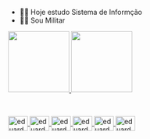 - 👨‍🎓 Hoje estudo Sistema de Informção
- 💂‍♂️ Sou Militar 

<div> <!--tem que mudar meu nome colocar seu-->
  <a href="https://github.com/eduardoosilva99">
  <img height="125em" src="https://github-readme-stats.vercel.app/api?username=eduardoosilva99&show_icons=true&theme=dark&include_all_commits=true&count_private=true"/>
  <img height="125em" src="https://github-readme-stats.vercel.app/api/top-langs/?username=eduardoosilva99&layout=compact&langs_count=7&theme=dark"/>
</div>

## <!--icone-->

  <div style="display: inline_block"><br>
    <img align="center" alt="eduardosilva-HTML" height="30" width="40" src="https://cdn.jsdelivr.net/gh/devicons/devicon/icons/html5/html5-plain-wordmark.svg" />
    <img align="center" alt="eduardosilva-CSS" height="30" width="40" src="https://cdn.jsdelivr.net/gh/devicons/devicon/icons/css3/css3-plain-wordmark.svg" />
    <img align="center" alt="eduardosilva-JAVASCRIPT" height="30" width="40"src="https://cdn.jsdelivr.net/gh/devicons/devicon/icons/javascript/javascript-original.svg" />
    <img align="center" alt="eduardosilva-MYSQL" height="30" width="40" src="https://cdn.jsdelivr.net/gh/devicons/devicon/icons/mysql/mysql-original-wordmark.svg" />
    <img align="center" alt="eduardosilva-PHP" height="30" width="40" src="https://cdn.jsdelivr.net/gh/devicons/devicon/icons/php/php-plain.svg" />
    <img align="center" alt="eduardosilva-PYTHON" height="30" width="40" src="https://cdn.jsdelivr.net/gh/devicons/devicon/icons/python/python-original-wordmark.svg" />
  </div>
  
  ## <!--rede social-->
 
